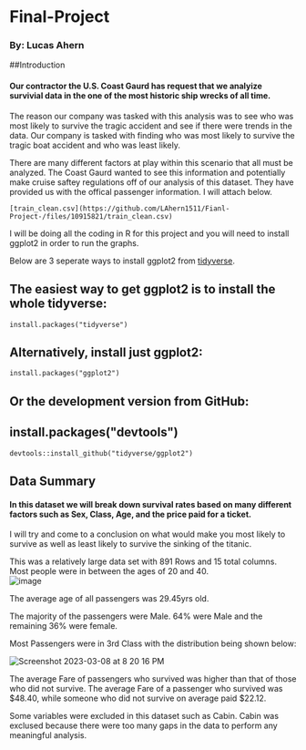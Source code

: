 # Final-Project
### By: Lucas Ahern

##Introduction

#### Our contractor the U.S. Coast Gaurd has request that we analyize survivial data in the one of the most historic ship wrecks of all time.
The reason our company was tasked with this analysis was to see who was most likely to survive the tragic accident and see if there were trends in the data.  Our company is tasked with finding who was most likely to survive the tragic boat accident and who was least likely.  

There are many different factors at play within this scenario that all must be analyzed.  The Coast Gaurd wanted to see this information and potentially make cruise saftey regulations off of our analysis of this dataset.  They have provided us with the offical passenger information.  I will attach below.

``` install
[train_clean.csv](https://github.com/LAhern1511/Fianl-Project-/files/10915821/train_clean.csv)
```

I will be doing all the coding in R for this project and you will need to install ggplot2 in order to run the graphs. 

Below are 3 seperate ways to install ggplot2 from [tidyverse](https://ggplot2.tidyverse.org/).

## The easiest way to get ggplot2 is to install the whole tidyverse:
``` install
install.packages("tidyverse")
```

## Alternatively, install just ggplot2:
``` install
install.packages("ggplot2")
```

## Or the development version from GitHub:
## install.packages("devtools")
``` install
devtools::install_github("tidyverse/ggplot2")
```

## Data Summary

#### In this dataset we will break down survival rates based on many different factors such as Sex, Class, Age, and the price paid for a ticket.
I will try and come to a conclusion on what would make you most likely to survive as well as least likely to survive the sinking of the titanic.

This was a relatively large data set with 891 Rows and 15 total columns. Most people were in between the ages of 20 and 40.   
![image](https://user-images.githubusercontent.com/125223791/223890075-352009cc-8b92-47f3-b3d3-2615fe97eff5.png)

The average age of all passengers was 29.45yrs old.

The majority of the passengers were Male.  64% were Male and the remaining 36% were female.

Most Passengers were in 3rd Class with the distribution being shown below:

![Screenshot 2023-03-08 at 8 20 16 PM](https://user-images.githubusercontent.com/125223791/223890563-650ca2db-b2e7-4a2d-bf1c-6aad4825d4cb.png)

The average Fare of passengers who survived was higher than that of those who did not survive.  The average Fare of a passenger who survived was $48.40, while someone who did not survive on average paid $22.12.

Some variables were excluded in this dataset such as Cabin.  Cabin was exclused because there were too many gaps in the data to perform any meaningful analysis.  


